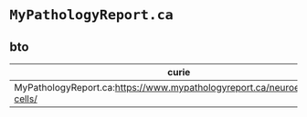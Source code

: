 # `MyPathologyReport.ca`
## bto
| curie                                                                       |   usages | nodes                                                                                                           |
|-----------------------------------------------------------------------------|----------|-----------------------------------------------------------------------------------------------------------------|
| MyPathologyReport.ca:https://www.mypathologyreport.ca/neuroendocrine-cells/ |        1 | [http://purl.obolibrary.org/obo/BTO:0006558](https://bioregistry.io/http://purl.obolibrary.org/obo/BTO:0006558) |
